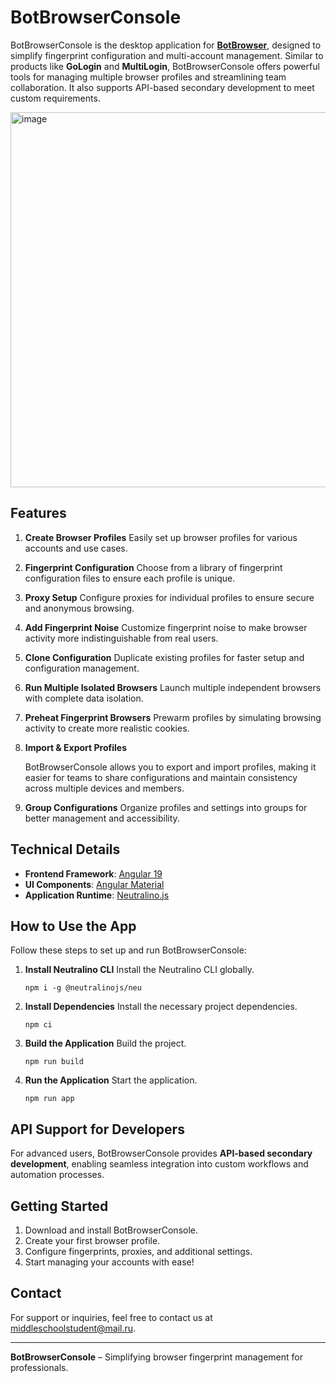 # BotBrowserConsole

BotBrowserConsole is the desktop application for **[BotBrowser](https://github.com/MiddleSchoolStudent/BotBrowser)**, designed to simplify fingerprint configuration and multi-account management. Similar to products like **GoLogin** and **MultiLogin**, BotBrowserConsole offers powerful tools for managing multiple browser profiles and streamlining team collaboration. It also supports API-based secondary development to meet custom requirements.

<img width="600" alt="image" src="https://github.com/user-attachments/assets/3f632574-c8a3-4630-86ec-5730534db47b">

## Features

1. **Create Browser Profiles**
   Easily set up browser profiles for various accounts and use cases.

2. **Fingerprint Configuration**
   Choose from a library of fingerprint configuration files to ensure each profile is unique.

3. **Proxy Setup**
   Configure proxies for individual profiles to ensure secure and anonymous browsing.

4. **Add Fingerprint Noise**
   Customize fingerprint noise to make browser activity more indistinguishable from real users.

5. **Clone Configuration**
   Duplicate existing profiles for faster setup and configuration management.

6. **Run Multiple Isolated Browsers**
   Launch multiple independent browsers with complete data isolation.

7. **Preheat Fingerprint Browsers**
   Prewarm profiles by simulating browsing activity to create more realistic cookies.

8. **Import & Export Profiles**

    BotBrowserConsole allows you to export and import profiles, making it easier for teams to share configurations and maintain consistency across multiple devices and members.

9. **Group Configurations**
   Organize profiles and settings into groups for better management and accessibility.

## Technical Details

-   **Frontend Framework**: [Angular 19](https://angular.dev)
-   **UI Components**: [Angular Material](https://material.angular.io)
-   **Application Runtime**: [Neutralino.js](https://neutralino.js.org)

## How to Use the App

Follow these steps to set up and run BotBrowserConsole:

1. **Install Neutralino CLI**
   Install the Neutralino CLI globally.

    ```
    npm i -g @neutralinojs/neu
    ```

2. **Install Dependencies**
   Install the necessary project dependencies.

    ```
    npm ci
    ```

3. **Build the Application**
   Build the project.

    ```
    npm run build
    ```

4. **Run the Application**
   Start the application.

    ```
    npm run app
    ```

## API Support for Developers

For advanced users, BotBrowserConsole provides **API-based secondary development**, enabling seamless integration into custom workflows and automation processes.

## Getting Started

1. Download and install BotBrowserConsole.
2. Create your first browser profile.
3. Configure fingerprints, proxies, and additional settings.
4. Start managing your accounts with ease!

## Contact

For support or inquiries, feel free to contact us at [middleschoolstudent@mail.ru](middleschoolstudent@mail.ru).

---

**BotBrowserConsole** – Simplifying browser fingerprint management for professionals.
